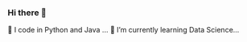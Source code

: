 ### Hi there 👋
🔭 I code in Python and Java ...
🌱 I’m currently learning Data Science...

<!--
**sowmyasurampalli/sowmyasurampalli** is a ✨ _special_ ✨ repository because its `README.md` (this file) appears on your GitHub profile.




-->
